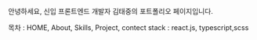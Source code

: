 안녕하세요, 신입 프론트엔드 개발자 김태중의 포트폴리오 페이지입니다.

목차 : HOME, About, Skills, Project, contect
stack : react.js, typescript,scss
